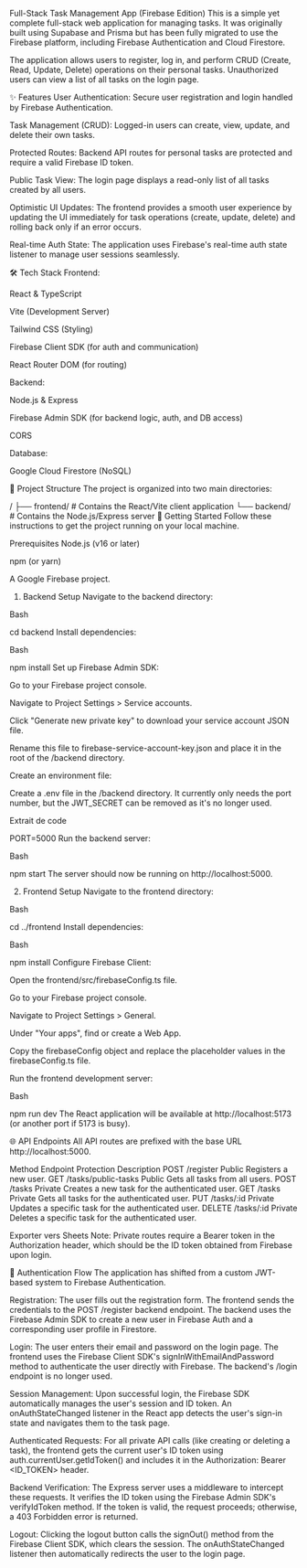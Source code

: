 Full-Stack Task Management App (Firebase Edition)
This is a simple yet complete full-stack web application for managing tasks. It was originally built using Supabase and Prisma but has been fully migrated to use the Firebase platform, including Firebase Authentication and Cloud Firestore.

The application allows users to register, log in, and perform CRUD (Create, Read, Update, Delete) operations on their personal tasks. Unauthorized users can view a list of all tasks on the login page.

✨ Features
User Authentication: Secure user registration and login handled by Firebase Authentication.

Task Management (CRUD): Logged-in users can create, view, update, and delete their own tasks.

Protected Routes: Backend API routes for personal tasks are protected and require a valid Firebase ID token.

Public Task View: The login page displays a read-only list of all tasks created by all users.

Optimistic UI Updates: The frontend provides a smooth user experience by updating the UI immediately for task operations (create, update, delete) and rolling back only if an error occurs.

Real-time Auth State: The application uses Firebase's real-time auth state listener to manage user sessions seamlessly.

🛠️ Tech Stack
Frontend:

React & TypeScript

Vite (Development Server)

Tailwind CSS (Styling)

Firebase Client SDK (for auth and communication)

React Router DOM (for routing)

Backend:

Node.js & Express

Firebase Admin SDK (for backend logic, auth, and DB access)

CORS

Database:

Google Cloud Firestore (NoSQL)

📂 Project Structure
The project is organized into two main directories:

/
├── frontend/   # Contains the React/Vite client application
└── backend/    # Contains the Node.js/Express server
🚀 Getting Started
Follow these instructions to get the project running on your local machine.

Prerequisites
Node.js (v16 or later)

npm (or yarn)

A Google Firebase project.

1. Backend Setup
Navigate to the backend directory:

Bash

cd backend
Install dependencies:

Bash

npm install
Set up Firebase Admin SDK:

Go to your Firebase project console.

Navigate to Project Settings > Service accounts.

Click "Generate new private key" to download your service account JSON file.

Rename this file to firebase-service-account-key.json and place it in the root of the /backend directory.

Create an environment file:

Create a .env file in the /backend directory. It currently only needs the port number, but the JWT_SECRET can be removed as it's no longer used.

Extrait de code

PORT=5000
Run the backend server:

Bash

npm start
The server should now be running on http://localhost:5000.

2. Frontend Setup
Navigate to the frontend directory:

Bash

cd ../frontend
Install dependencies:

Bash

npm install
Configure Firebase Client:

Open the frontend/src/firebaseConfig.ts file.

Go to your Firebase project console.

Navigate to Project Settings > General.

Under "Your apps", find or create a Web App.

Copy the firebaseConfig object and replace the placeholder values in the firebaseConfig.ts file.

Run the frontend development server:

Bash

npm run dev
The React application will be available at http://localhost:5173 (or another port if 5173 is busy).

🌐 API Endpoints
All API routes are prefixed with the base URL http://localhost:5000.

Method	Endpoint	Protection	Description
POST	/register	Public	Registers a new user.
GET	/tasks/public-tasks	Public	Gets all tasks from all users.
POST	/tasks	Private	Creates a new task for the authenticated user.
GET	/tasks	Private	Gets all tasks for the authenticated user.
PUT	/tasks/:id	Private	Updates a specific task for the authenticated user.
DELETE	/tasks/:id	Private	Deletes a specific task for the authenticated user.

Exporter vers Sheets
Note: Private routes require a Bearer token in the Authorization header, which should be the ID token obtained from Firebase upon login.

🔐 Authentication Flow
The application has shifted from a custom JWT-based system to Firebase Authentication.

Registration: The user fills out the registration form. The frontend sends the credentials to the POST /register backend endpoint. The backend uses the Firebase Admin SDK to create a new user in Firebase Auth and a corresponding user profile in Firestore.

Login: The user enters their email and password on the login page. The frontend uses the Firebase Client SDK's signInWithEmailAndPassword method to authenticate the user directly with Firebase. The backend's /login endpoint is no longer used.

Session Management: Upon successful login, the Firebase SDK automatically manages the user's session and ID token. An onAuthStateChanged listener in the React app detects the user's sign-in state and navigates them to the task page.

Authenticated Requests: For all private API calls (like creating or deleting a task), the frontend gets the current user's ID token using auth.currentUser.getIdToken() and includes it in the Authorization: Bearer <ID_TOKEN> header.

Backend Verification: The Express server uses a middleware to intercept these requests. It verifies the ID token using the Firebase Admin SDK's verifyIdToken method. If the token is valid, the request proceeds; otherwise, a 403 Forbidden error is returned.

Logout: Clicking the logout button calls the signOut() method from the Firebase Client SDK, which clears the session. The onAuthStateChanged listener then automatically redirects the user to the login page.
